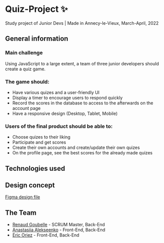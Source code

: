 # Quiz-Project :sparkles:
Study project of Junior Devs | Made in Annecy-le-Vieux, March-April, 2022

## General information

### Main challenge
Using JavaScript to a large extent, a team of three junior developers should create a quiz game.
### The game should: 
* Have various quizes and a user-friendly UI
* Display a timer to encourage users to respond quickly
* Record the scores in the database to access to the afterwards on the account page
* Have a responsive design (Desktop, Tablet, Mobile)

### Users of the final product should be able to:
* Choose quizes to their liking
* Participate and get scores
* Create their own accounts and create/update their own quizes
* On the profile page, see the best scores for the already made quizes

## Technologies used

## Design concept
[Figma design file](https://www.figma.com/file/EzpOYkQGeSrncB4BOx913e/QuizzDom-Project?node-id=0%3A1)

## The Team 
* [Renaud Goubelle](https://github.com/Renaudjean) - SCRUM Master, Back-End
* [Anastasiia Alekseenko](https://github.com/anastasiiaal) - Front-End, Back-End
* [Eric Oriez](https://github.com/ericoriez) - Front-End, Back-End
